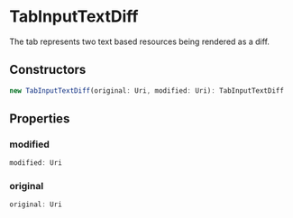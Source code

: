 # TabInputTextDiff

The tab represents two text based resources being rendered as a diff.

## Constructors

```typescript
new TabInputTextDiff(original: Uri, modified: Uri): TabInputTextDiff
```

## Properties

### modified

```typescript
modified: Uri
```

### original

```typescript
original: Uri
```

[Uri]: Uri.md
